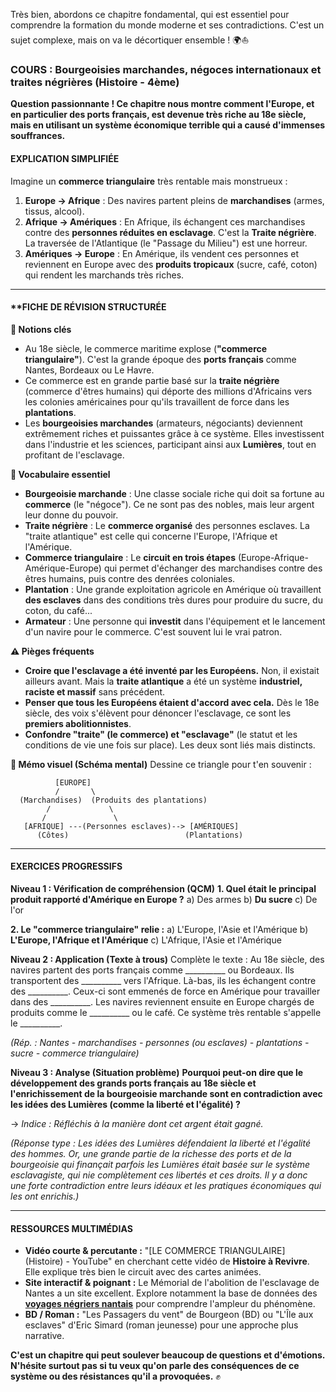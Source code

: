 Très bien, abordons ce chapitre fondamental, qui est essentiel pour comprendre la formation du monde moderne et ses contradictions. C'est un sujet complexe, mais on va le décortiquer ensemble ! 🌍⛵

### **COURS : Bourgeoisies marchandes, négoces internationaux et traites négrières (Histoire - 4ème)**

**Question passionnante ! Ce chapitre nous montre comment l'Europe, et en particulier des ports français, est devenue très riche au 18e siècle, mais en utilisant un système économique terrible qui a causé d'immenses souffrances.**

#### **EXPLICATION SIMPLIFIÉE**
Imagine un **commerce triangulaire** très rentable mais monstrueux :
1.  **Europe → Afrique** : Des navires partent pleins de **marchandises** (armes, tissus, alcool).
2.  **Afrique → Amériques** : En Afrique, ils échangent ces marchandises contre des **personnes réduites en esclavage**. C'est la **Traite négrière**. La traversée de l'Atlantique (le "Passage du Milieu") est une horreur.
3.  **Amériques → Europe** : En Amérique, ils vendent ces personnes et reviennent en Europe avec des **produits tropicaux** (sucre, café, coton) qui rendent les marchands très riches.

---

#### **FICHE DE RÉVISION STRUCTURÉE

**🎯 Notions clés**
*   Au 18e siècle, le commerce maritime explose (**"commerce triangulaire"**). C'est la grande époque des **ports français** comme Nantes, Bordeaux ou Le Havre.
*   Ce commerce est en grande partie basé sur la **traite négrière** (commerce d'êtres humains) qui déporte des millions d'Africains vers les colonies américaines pour qu'ils travaillent de force dans les **plantations**.
*   Les **bourgeoisies marchandes** (armateurs, négociants) deviennent extrêmement riches et puissantes grâce à ce système. Elles investissent dans l'industrie et les sciences, participant ainsi aux **Lumières**, tout en profitant de l'esclavage.

**📖 Vocabulaire essentiel**
*   **Bourgeoisie marchande** : Une classe sociale riche qui doit sa fortune au **commerce** (le "négoce"). Ce ne sont pas des nobles, mais leur argent leur donne du pouvoir.
*   **Traite négrière** : Le **commerce organisé** des personnes esclaves. La "traite atlantique" est celle qui concerne l'Europe, l'Afrique et l'Amérique.
*   **Commerce triangulaire** : Le **circuit en trois étapes** (Europe-Afrique-Amérique-Europe) qui permet d'échanger des marchandises contre des êtres humains, puis contre des denrées coloniales.
*   **Plantation** : Une grande exploitation agricole en Amérique où travaillent **des esclaves** dans des conditions très dures pour produire du sucre, du coton, du café...
*   **Armateur** : Une personne qui **investit** dans l'équipement et le lancement d'un navire pour le commerce. C'est souvent lui le vrai patron.

**⚠️ Pièges fréquents**
*   **Croire que l'esclavage a été inventé par les Européens.** Non, il existait ailleurs avant. Mais la **traite atlantique** a été un système **industriel, raciste et massif** sans précédent.
*   **Penser que tous les Européens étaient d'accord avec cela.** Dès le 18e siècle, des voix s'élèvent pour dénoncer l'esclavage, ce sont les **premiers abolitionnistes**.
*   **Confondre "traite" (le commerce) et "esclavage"** (le statut et les conditions de vie une fois sur place). Les deux sont liés mais distincts.

**🔗 Mémo visuel (Schéma mental)**
Dessine ce triangle pour t'en souvenir :

```
          [EUROPE]
          /       \
  (Marchandises)  (Produits des plantations)
        /             \
       /               \
   [AFRIQUE] ---(Personnes esclaves)--> [AMÉRIQUES]
      (Côtes)                          (Plantations)
```

---

#### **EXERCICES PROGRESSIFS**

**Niveau 1 : Vérification de compréhension (QCM)**
**1. Quel était le principal produit rapporté d'Amérique en Europe ?**
a) Des armes
b) **Du sucre**
c) De l'or

**2. Le "commerce triangulaire" relie :**
a) L'Europe, l'Asie et l'Amérique
b) **L'Europe, l'Afrique et l'Amérique**
c) L'Afrique, l'Asie et l'Amérique

**Niveau 2 : Application (Texte à trous)**
Complète le texte :
Au 18e siècle, des navires partent des ports français comme __________ ou Bordeaux. Ils transportent des __________ vers l'Afrique. Là-bas, ils les échangent contre des __________. Ceux-ci sont emmenés de force en Amérique pour travailler dans des __________. Les navires reviennent ensuite en Europe chargés de produits comme le __________ ou le café. Ce système très rentable s'appelle le __________.

*(Rép. : Nantes - marchandises - personnes (ou esclaves) - plantations - sucre - commerce triangulaire)*

**Niveau 3 : Analyse (Situation problème)**
**Pourquoi peut-on dire que le développement des grands ports français au 18e siècle et l'enrichissement de la bourgeoisie marchande sont en contradiction avec les idées des Lumières (comme la liberté et l'égalité) ?**

→ *Indice : Réfléchis à la manière dont cet argent était gagné.*

*(Réponse type : Les idées des Lumières défendaient la liberté et l'égalité des hommes. Or, une grande partie de la richesse des ports et de la bourgeoisie qui finançait parfois les Lumières était basée sur le système esclavagiste, qui nie complètement ces libertés et ces droits. Il y a donc une forte contradiction entre leurs idéaux et les pratiques économiques qui les ont enrichis.)*

---

#### **RESSOURCES MULTIMÉDIAS**

*   **Vidéo courte & percutante :** "[LE COMMERCE TRIANGULAIRE] (Histoire) - YouTube" en cherchant cette vidéo de **Histoire à Revivre**. Elle explique très bien le circuit avec des cartes animées.
*   **Site interactif & poignant :** Le Mémorial de l'abolition de l'esclavage de Nantes a un site excellent. Explore notamment la base de données des **[voyages négriers nantais](https://www.slavevoyages.org/french/)** pour comprendre l'ampleur du phénomène.
*   **BD / Roman :** "Les Passagers du vent" de Bourgeon (BD) ou "L'Île aux esclaves" d'Eric Simard (roman jeunesse) pour une approche plus narrative.

**C'est un chapitre qui peut soulever beaucoup de questions et d'émotions. N'hésite surtout pas si tu veux qu'on parle des conséquences de ce système ou des résistances qu'il a provoquées.** ✊
